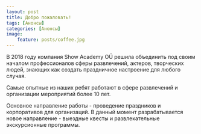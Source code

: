 ```yaml
---
layout: post
title: Добро пожаловать!
tags: [Анонсы]
categories: [Анонсы]
image:
    feature: posts/coffee.jpg
---
```


В 2018 году компания Show Academy OÜ решила объединить под своим началом профессионалов сферы развлечений, актеров, творческих людей, знающих как создать праздничное настроение для любого случая.

Самые опытные из наших ребят работают в сфере развлечений и организации мероприятий более 10 лет.

Основное направление работы - проведение праздников и корпоративов для организаций. В данный момент разрабатывается новое направление - выездные квесты и развлекательные экскурсионные программы.